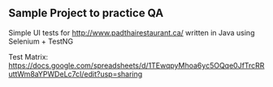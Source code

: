 ## Sample Project to practice QA

Simple UI tests for http://www.padthairestaurant.ca/ written in Java using Selenium + TestNG

Test Matrix: https://docs.google.com/spreadsheets/d/1TEwqpyMhoa6yc5OQqe0JfTrcRRuttWm8aYPWDeLc7cI/edit?usp=sharing

